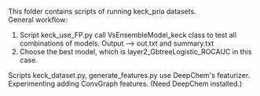 This folder contains scripts of running keck_pria datasets.   
General workflow:  
1. Script keck_use_FP.py call VsEnsembleModel_keck class to test
all combinations of models. Output --> out.txt and summary.txt     
2. Choose the best model, which is layer2_GbtreeLogistic_ROCAUC in this case.

Scripts keck_dataset.py, generate_features.py use DeepChem's featurizer.   
Experimenting adding ConvGraph features. (Need DeepChem installed.)
